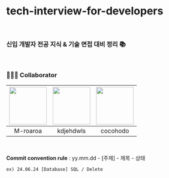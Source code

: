# tech-interview-for-developers

<br>

### 신입 개발자 전공 지식 & 기술 면접 대비 정리 📚

<br>

### 🙋🏻‍♂️ Collaborator

| [<img src="https://avatars.githubusercontent.com/u/100111777?v=4" width="100">](https://github.com/M-roaroa) | [<img src="https://avatars.githubusercontent.com/u/50543442?v=4" width="100">](https://github.com/kdjehdwls) | [<img src="https://avatars.githubusercontent.com/u/87578201?v=4" width="100">](https://github.com/cocohodo) |
|:------------------------------------------------------------------------------------------------------------:|:------------------------------------------------------------------------------------------------------------:|:-----------------------------------------------------------------------------------------------------------:|
|                                                   M-roaroa                                                   |                                                  kdjehdwls                                                   |                                                  cocohodo                                                   |                                      

<br>

**Commit convention rule** : yy.mm.dd - [주제] - 제목 - 상태

`ex) 24.06.24 [Database] SQL / Delete`
